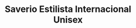 ---
title: "Saverio Estilista Internacional Unisex"
url: /ciudad-autonoma-de-buenos-aires/saverio-estilista-internacional-unisex/
shop: cosméticos
---